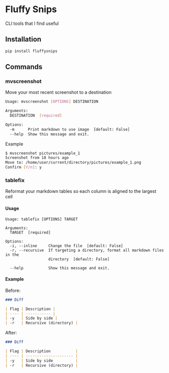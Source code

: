 # Fluffy Snips

CLI tools that I find useful

## Installation

```bash
pip install fluffysnips
```

## Commands

### mvscreenshot

Move your most recent screenshot to a destination

```bash
Usage: mvscreenshot [OPTIONS] DESTINATION

Arguments:
  DESTINATION  [required]

Options:
  -m      Print markdown to use image  [default: False]
  --help  Show this message and exit.
```

Example
```bash
$ mvscreenshot pictures/example_1
Screenshot from 18 hours ago
Move to: /home/user/current/directory/pictures/example_1.png
Confirm [Y/n]: y
```

### tablefix

Reformat your markdown tables so each column is aligned to the largest cell


#### Usage

```
Usage: tablefix [OPTIONS] TARGET

Arguments:
  TARGET  [required]

Options:
  -i, --inline     Change the file  [default: False]
  -r, --recursive  If targeting a directory, format all markdown files in the
                   directory  [default: False]

  --help           Show this message and exit.
```

#### Example

Before:

```markdown
### Diff

| Flag | Description |
| ---- | ----------- |
| -y   | Side by side |
| -r   | Recursive (directory) |
```

After:
```markdown
### Diff

| Flag | Description           |
| ---- | --------------------- |
| -y   | Side by side          |
| -r   | Recursive (directory) |
```
